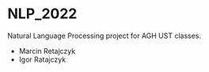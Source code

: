 # NLP_2022
Natural Language Processing project for AGH UST classes.
- Marcin Retajczyk
- Igor Ratajczyk
